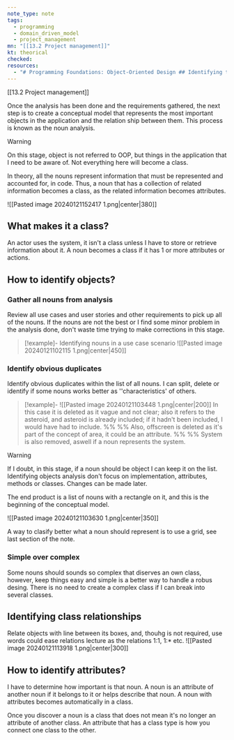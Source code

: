 ```yaml
---
note_type: note
tags:
  - programming
  - domain_driven_model
  - project_management
mn: "[[13.2 Project management]]"
kt: theorical
checked: 
resources:
  - "# Programming Foundations: Object-Oriented Design ## Identifying the objects"
---
```

[[13.2 Project management]]

Once the analysis has been done and the requirements gathered, the next step is to create a conceptual model that represents the most important objects in the application and the relation ship between them. This process is known as the noun analysis. 

>[!warning]
>On this stage, object is not referred to OOP, but things in the application that I need to be aware of. Not everything here will become a class. 

In theory, all the nouns represent information that must be represented and accounted for, in code. Thus, a noun that has a collection of related information becomes a class, as the related information becomes attributes. 

![[Pasted image 20240121152417 1.png|center|380]]

## What makes it a class?
An actor uses the system, it isn't a class unless I have to store or retrieve information about it. A noun becomes a class if it has 1 or more attributes or actions.
## How to identify objects?
### Gather all nouns from analysis  
Review all use cases and user stories and other requirements to pick up all of the nouns. If the nouns are not the best or I find some minor problem in the analysis done, don't waste time trying to make corrections in this stage. 

>[!example]- Identifying nouns in a use case scenario
>![[Pasted image 20240121102115 1.png|center|450]]
### Identify obvious duplicates
Identify obvious duplicates within the list of all nouns. I can split, delete or identify if some nouns works better as ''characteristics' of others. 

>[!example]- 
>![[Pasted image 20240121103448 1.png|center|200]]
>In this case it is deleted as it vague and not clear; also it refers to the asteroid, and asteroid is already included; if it hadn't been included, I would have had to include. 
>%% %%
>Also, offscreen is deleted as it's part of the concept of area, it could be an attribute. 
>%% %%
>System is also removed, aswell if a noun represents the system. 

>[!warning]
>If I doubt, in this stage, if a noun should be object I can keep it on the list. Identifying objects analysis don't focus on implementation, attributes, methods or classes. Changes can be made later. 

The end product is a list of nouns with a rectangle on it, and this is the beginning of the conceptual model. 

![[Pasted image 20240121103630 1.png|center|350]]

A way to clasify better what a noun should represent is to use a grid, see last section of the note. 

### Simple over complex
Some nouns should sounds so complex that diserves an own class, however, keep things easy and simple is a better way to handle a robus desing. There is no need to create a complex class if I can break into several classes.
## Identifying class relationships
Relate objects with line between its boxes, and, thouhg is not required, use words could ease relations lecture as the relations 1:1, 1:* etc. 
![[Pasted image 20240121113918 1.png|center|300]]

## How to identify attributes?
I have to determine how important is that noun. A noun is an attribute of another noun if it belongs to it or helps describe that noun. A noun with attributes becomes automatically in a class.

Once you discover a noun is a class that does not mean it's no longer an attribute of another class. An attribute that has a class type is how you connect one class to the other.
